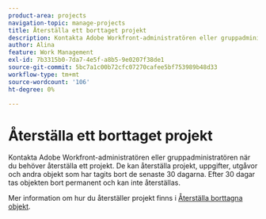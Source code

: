 ```yaml
---
product-area: projects
navigation-topic: manage-projects
title: Återställa ett borttaget projekt
description: Kontakta Adobe Workfront-administratören eller gruppadministratören när du behöver återställa ett projekt. De kan återställa projekt, uppgifter, utgåvor och andra objekt som har tagits bort de senaste 30 dagarna. Efter 30 dagar tas objekten bort permanent och kan inte återställas.
author: Alina
feature: Work Management
exl-id: 7b3315b0-7da7-4e5f-a8b5-9e0207f38de1
source-git-commit: 5bc7a1c00b72cfc07270cafee5bf753989b48d33
workflow-type: tm+mt
source-wordcount: '106'
ht-degree: 0%

---
```


# Återställa ett borttaget projekt

Kontakta Adobe Workfront-administratören eller gruppadministratören när du behöver återställa ett projekt. De kan återställa projekt, uppgifter, utgåvor och andra objekt som har tagits bort de senaste 30 dagarna. Efter 30 dagar tas objekten bort permanent och kan inte återställas.

Mer information om hur du återställer projekt finns i [Återställa borttagna objekt](../../../administration-and-setup/manage-workfront/manage-deleted-items/restore-deleted-items.md).
